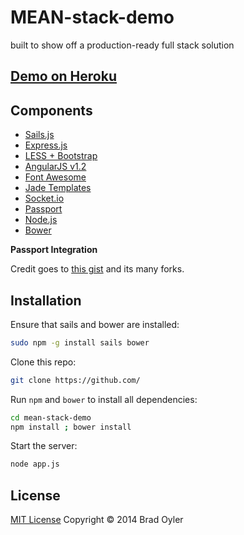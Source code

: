 # MEAN-stack-demo #

built to show off a production-ready full stack solution

## [Demo on Heroku](http://meanstack-demo.herokuapp.com/) ## 

## Components ##

- [Sails.js](http://sailsjs.org/)
- [Express.js](http://sailsjs.org)
- [LESS + Bootstrap](http://getbootstrap.com/)
- [AngularJS v1.2](http://angularjs.org/)
- [Font Awesome](http://fontawesome.io/)
- [Jade Templates](http://jade-lang.com/)
- [Socket.io](http://socket.io/)
- [Passport](http://passportjs.org/)
- [Node.js](http://nodejs.org/api/)
- [Bower](http://bower.io/)

**Passport Integration**

Credit goes to [this gist](https://gist.github.com/theangryangel/5060446)
and its many forks.

## Installation ##

Ensure that sails and bower are installed:
```sh
sudo npm -g install sails bower
```

Clone this repo:
```sh
git clone https://github.com/
```

Run `npm` and `bower` to install all dependencies:
```sh
cd mean-stack-demo
npm install ; bower install
```

Start the server:
```sh
node app.js
```

## License ##

[MIT License](http://cgm.mit-license.org/)  Copyright © 2014 Brad Oyler